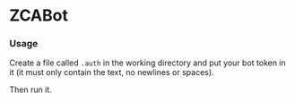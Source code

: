 # ZCABot

### Usage

Create a file called `.auth` in the working directory and put your bot token in it (it must only contain the text, no newlines or spaces).

Then run it.
